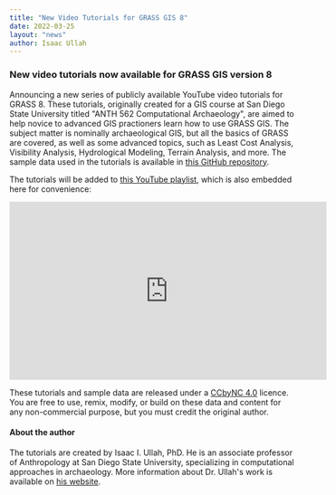 ```yaml
---
title: "New Video Tutorials for GRASS GIS 8"
date: 2022-03-25
layout: "news"
author: Isaac Ullah
---
```


### New video tutorials now available for GRASS GIS version 8

Announcing a new series of publicly available YouTube video tutorials for GRASS 8. These tutorials, originally created for a GIS course at San Diego State University titled "ANTH 562 Computational Archaeology", are aimed to help novice to advanced GIS practioners learn how to use GRASS GIS. The subject matter is nominally archaeological GIS, but all the basics of GRASS are covered, as well as some advanced topics, such as Least Cost Analysis, Visibility Analysis, Hydrological Modeling, Terrain Analysis, and more. The sample data used in the tutorials is available in [this GitHub repository](https://github.com/isaacullah/GIS-Projects). 

The tutorials will be added to [this YouTube playlist](https://youtube.com/playlist?list=PLSCH2IXZ2pHrUXXuOK7EBKWmMD7i6CTA-), which is also embedded here for convenience:

<iframe width="560" height="315" src="https://www.youtube.com/embed/videoseries?list=PLSCH2IXZ2pHrUXXuOK7EBKWmMD7i6CTA-" title="GRASS GIS 8 Tutorial videos by Isaac Ullah" frameborder="0" allow="accelerometer; autoplay; clipboard-write; encrypted-media; gyroscope; picture-in-picture" allowfullscreen></iframe>

These tutorials and sample data are released under a [CCbyNC 4.0](https://creativecommons.org/licenses/by-nc/4.0/) licence. You are free to use, remix, modify, or build on these data and content for any non-commercial purpose, but you must credit the original author.

#### About the author

The tutorials are created by Isaac I. Ullah, PhD. He is an associate professor of Anthropology at San Diego State University, specializing in computational approaches in archaeology. More information about Dr. Ullah's work is available on [his website](https://isaacullah.github.io/).

